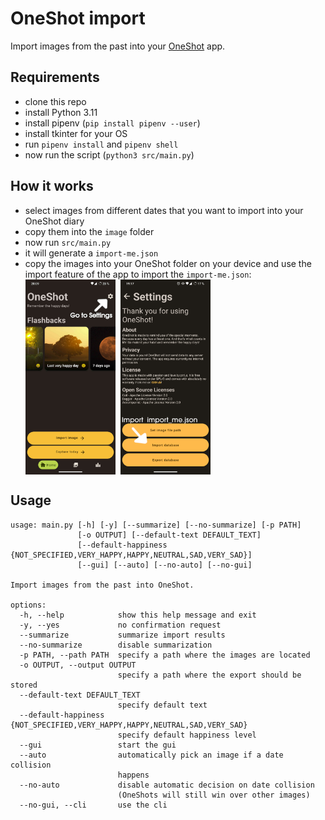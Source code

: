 # OneShot import

Import images from the past into your [OneShot](https://github.com/ptrLx/OneShot) app.

## Requirements

* clone this repo
* install Python 3.11
* install pipenv (`pip install pipenv --user`)
* install tkinter for your OS
* run `pipenv install` and `pipenv shell`
* now run the script (`python3 src/main.py`)

## How it works

* select images from different dates that you want to import into your OneShot diary
* copy them into the `image` folder
* now run `src/main.py`
* it will generate a `import-me.json`
* copy the images into your OneShot folder on your device and use the import feature of the app to import the `import-me.json`:
  <div style="display:flex;">
  <img alt="screenshot_1" src="assets/screenshot_1.jpg" width="30%">
  <img style="padding-left: 8px;" alt="screenshot_2" src="assets/screenshot_2.jpg" width="30%">
  </div>

## Usage

```
usage: main.py [-h] [-y] [--summarize] [--no-summarize] [-p PATH]
               [-o OUTPUT] [--default-text DEFAULT_TEXT]
               [--default-happiness {NOT_SPECIFIED,VERY_HAPPY,HAPPY,NEUTRAL,SAD,VERY_SAD}]
               [--gui] [--auto] [--no-auto] [--no-gui]

Import images from the past into OneShot.

options:
  -h, --help            show this help message and exit
  -y, --yes             no confirmation request
  --summarize           summarize import results
  --no-summarize        disable summarization
  -p PATH, --path PATH  specify a path where the images are located
  -o OUTPUT, --output OUTPUT
                        specify a path where the export should be stored
  --default-text DEFAULT_TEXT
                        specify default text
  --default-happiness {NOT_SPECIFIED,VERY_HAPPY,HAPPY,NEUTRAL,SAD,VERY_SAD}
                        specify default happiness level
  --gui                 start the gui
  --auto                automatically pick an image if a date collision
                        happens
  --no-auto             disable automatic decision on date collision
                        (OneShots will still win over other images)
  --no-gui, --cli       use the cli
```
